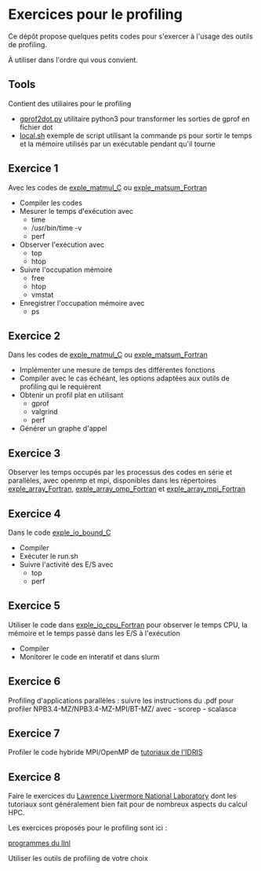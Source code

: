 # Exercices pour le profiling

Ce dépôt propose quelques petits codes pour s'exercer à l'usage des outils de profiling. 

À utiliser dans l'ordre qui vous convient. 

## Tools 

Contient des utiliaires pour le profiling

- [gprof2dot.py](Tools/gprof2dot.py) utilitaire python3 pour transformer les sorties de gprof en fichier dot
- [local.sh](Tools/local.sh) exemple de script utilisant la commande ps pour sortir le temps et la mémoire utilisés par un exécutable pendant qu'il tourne

## Exercice 1

Avec les codes de [exple_matmul_C](exple_matmul_C) ou [exple_matsum_Fortran](exple_matsum_Fortran)

- Compiler les codes
- Mesurer le temps d'exécution avec 
    - time
    - /usr/bin/time -v
    - perf
- Observer l'exécution avec 
    - top 
    - htop
- Suivre l'occupation mémoire 
    - free 
    - htop 
    - vmstat
- Enregistrer l'occupation mémoire avec 
    - ps

## Exercice 2

Dans les codes de [exple_matmul_C](exple_matmul_C) ou [exple_matsum_Fortran](exple_matsum_Fortran)

- Implémenter une mesure de temps des différentes fonctions 
- Compiler avec le cas échéant, les options adaptées aux outils de profiling qui le requièrent
- Obtenir un profil plat en utilisant 
    - gprof
    - valgrind 
    - perf
- Générer un graphe d'appel

## Exercice 3

Observer les temps occupés par les processus des codes en série et parallèles, avec openmp et mpi, disponibles dans les répertoires [exple_array_Fortran](exple_array_Fortran), [exple_array_omp_Fortran](exple_array_omp_Fortran) et [exple_array_mpi_Fortran](exple_array_mpi_Fortran)

## Exercice 4

Dans le code [exple_io_bound_C](exple_io_bound_C)

- Compiler 
- Exécuter le run.sh
- Suivre l'activité des E/S avec 
    - top
    - perf

## Exercice 5

Utiliser le code dans [exple_io_cpu_Fortran](exple_io_cpu_Fortran) pour observer le temps CPU, la mémoire et le temps passé dans les E/S à l'exécution

- Compiler 
- Monitorer le code en interatif et dans slurm

## Exercice 6

Profiling d'applications parallèles : suivre les instructions du .pdf pour profiler NPB3.4-MZ/NPB3.4-MZ-MPI/BT-MZ/ avec 
    - scorep
    - scalasca

## Exercice 7 

Profiler le code hybride MPI/OpenMP de [tutoriaux de l'IDRIS](http://www.idris.fr/formations/hybride/#travaux_pratiques)

## Exercice 8

Faire le exercices du [Lawrence Livermore National Laboratory](https://hpc.llnl.gov/training/tutorials) dont les tutoriaux sont généralement bien fait pour de nombreux aspects du calcul HPC. 

Les exercices proposés pour le profiling sont ici :

[programmes du llnl](https://computing.llnl.gov/tutorials/performance_tools/exercise.html)

Utiliser les outils de profiling de votre choix




